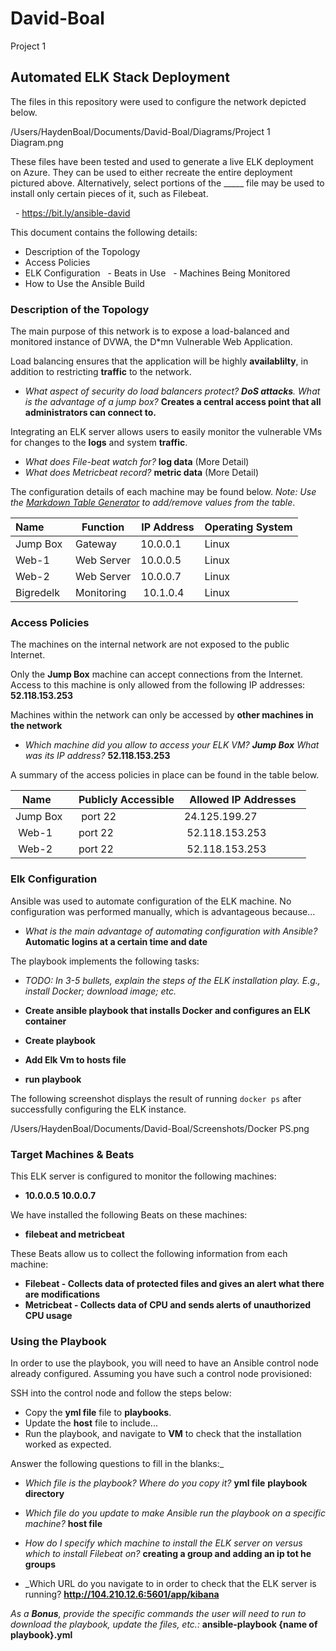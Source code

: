 # David-Boal
Project 1
## Automated ELK Stack Deployment

The files in this repository were used to configure the network depicted below.

/Users/HaydenBoal/Documents/David-Boal/Diagrams/Project 1 Diagram.png

These files have been tested and used to generate a live ELK deployment on Azure. They can be used to either recreate the entire deployment pictured above. Alternatively, select portions of the _____ file may be used to install only certain pieces of it, such as Filebeat.

  - https://bit.ly/ansible-david

This document contains the following details:
- Description of the Topology
- Access Policies
- ELK Configuration
  - Beats in Use
  - Machines Being Monitored
- How to Use the Ansible Build


### Description of the Topology

The main purpose of this network is to expose a load-balanced and monitored instance of DVWA, the D*mn Vulnerable Web Application.

Load balancing ensures that the application will be highly __availablilty__, in addition to restricting __traffic__ to the network.

- _What aspect of security do load balancers protect? __DoS attacks__. What is the advantage of a jump box?_ __Creates a central access point that all administrators can connect to.__

Integrating an ELK server allows users to easily monitor the vulnerable VMs for changes to the __logs__ and system __traffic__.

- _What does File-beat watch for?_ __log data__ (More Detail)
- _What does Metricbeat record?_ __metric data__ (More Detail)

The configuration details of each machine may be found below.
_Note: Use the [Markdown Table Generator](http://www.tablesgenerator.com/markdown_tables) to add/remove values from the table_.

| Name         | Function | IP Address | Operating System |
|----------|----------|------------|------------------|
| Jump Box | Gateway  | 10.0.0.1      | Linux |
| Web-1      | Web Server | 10.0.0.5      | Linux |
| Web-2      | Web Server | 10.0.0.7      | Linux |
| Bigredelk  | Monitoring | 10.1.0.4     | Linux |

### Access Policies

The machines on the internal network are not exposed to the public Internet. 

Only the __Jump Box__ machine can accept connections from the Internet. Access to this machine is only allowed from the following IP addresses:
__52.118.153.253__

Machines within the network can only be accessed by __other machines in the network__

- _Which machine did you allow to access your ELK VM? __Jump Box__ What was its IP address?_ __52.118.153.253__

A summary of the access policies in place can be found in the table below.

| Name     | Publicly Accessible | Allowed IP Addresses |
|----------|---------------------|----------------------|
| Jump Box | port 22        | 24.125.199.27  |
| Web-1      | port 22          | 52.118.153.253             |
| Web-2       | port 22            | 52.118.153.253              |

### Elk Configuration

Ansible was used to automate configuration of the ELK machine. No configuration was performed manually, which is advantageous because...

- _What is the main advantage of automating configuration with Ansible?_ __Automatic logins at a certain time and date__

The playbook implements the following tasks:
- _TODO: In 3-5 bullets, explain the steps of the ELK installation play. E.g., install Docker; download image; etc._

- __Create ansible playbook that installs Docker and configures an ELK container__
- __Create playbook__
- __Add Elk Vm to hosts file__
- __run playbook__

The following screenshot displays the result of running `docker ps` after successfully configuring the ELK instance.

/Users/HaydenBoal/Documents/David-Boal/Screenshots/Docker PS.png

### Target Machines & Beats
This ELK server is configured to monitor the following machines:
- __10.0.0.5 10.0.0.7__

We have installed the following Beats on these machines:
- __filebeat and metricbeat__

These Beats allow us to collect the following information from each machine:

- __Filebeat - Collects data of protected files and gives an alert what there are modifications__ 
- __Metricbeat - Collects data of CPU and sends alerts of unauthorized CPU usage__

### Using the Playbook
In order to use the playbook, you will need to have an Ansible control node already configured. Assuming you have such a control node provisioned: 

SSH into the control node and follow the steps below:
- Copy the __yml file__ file to __playbooks__.
- Update the __host__ file to include...
- Run the playbook, and navigate to __VM__ to check that the installation worked as expected.

Answer the following questions to fill in the blanks:_

- _Which file is the playbook? Where do you copy it?_ __yml file__ __playbook directory__

- _Which file do you update to make Ansible run the playbook on a specific machine?_ __host file__ 
- _How do I specify which machine to install the ELK server on versus which to install Filebeat on?_ __creating a group and adding an ip tot he groups__

- _Which URL do you navigate to in order to check that the ELK server is running? __http://104.210.12.6:5601/app/kibana__

_As a **Bonus**, provide the specific commands the user will need to run to download the playbook, update the files, etc.:_ __ansible-playbook {name of playbook}.yml__

